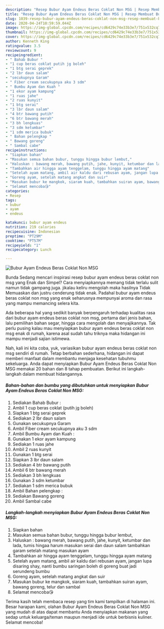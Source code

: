 ```yaml
---
description: "Resep Bubur Ayam Endeus Beras Coklat Non MSG | Resep Membuat Bubur Ayam Endeus Beras Coklat Non MSG Yang Enak dan Simpel"
title: "Resep Bubur Ayam Endeus Beras Coklat Non MSG | Resep Membuat Bubur Ayam Endeus Beras Coklat Non MSG Yang Enak dan Simpel"
slug: 1039-resep-bubur-ayam-endeus-beras-coklat-non-msg-resep-membuat-bubur-ayam-endeus-beras-coklat-non-msg-yang-enak-dan-simpel
date: 2020-04-24T10:59:59.044Z
image: https://img-global.cpcdn.com/recipes/cd6429c74e33b3e7/751x532cq70/bubur-ayam-endeus-beras-coklat-non-msg-foto-resep-utama.jpg
thumbnail: https://img-global.cpcdn.com/recipes/cd6429c74e33b3e7/751x532cq70/bubur-ayam-endeus-beras-coklat-non-msg-foto-resep-utama.jpg
cover: https://img-global.cpcdn.com/recipes/cd6429c74e33b3e7/751x532cq70/bubur-ayam-endeus-beras-coklat-non-msg-foto-resep-utama.jpg
author: Kenneth King
ratingvalue: 3.5
reviewcount: 9
recipeingredient:
- " Bahab Bubur "
- "1 cup beras coklat putih jg boleh"
- "1 btg serai geprek"
- "2 lbr daun salam"
- "secukupnya Garam"
- " Fiber cream secukupnya aku 3 sdm"
- " Bumbu Ayam dan Kuah "
- "1 ekor ayam kampung"
- "1 ruas jahe"
- "2 ruas kunyit"
- "1 btg serai"
- "3 lbr daun salam"
- "4 btr bawang putih"
- "6 btr bawang merah"
- "3 bh lengkuas"
- "3 sdm ketumbar"
- "1 sdm merica bubuk"
- " Bahan pelengkap "
- " Bawang goreng"
- " Sambal cabe"
recipeinstructions:
- "Siapkan bahan"
- "Masukan semua bahan bubur, tunggu hingga bubur lembut,"
- "Haluskan : bawang merah, bawang putih, jahe, kunyit, ketumbar dan lada, tumis hingaa harum masukan serai dan daun salam tambahkan garam setelah matang masukan ayam"
- "Tambahkan air hingga ayam tenggelam, tunggu hingga ayam matang"
- "Setelah ayam matang, ambil air kaldu dari rebusan ayam, jangan lupa disaring shay, nanti bumbu saringan boleh di goreng buat jadi serundeng bumbu"
- "Goreng ayam, setelah matang angkat dan suir"
- "Masukan bubur ke mangkok, siaram kuah, tambahkan suiran ayam, bawang goreng, telur dan sambal"
- "Selamat mencoba😘"
categories:
- Resep
tags:
- bubur
- ayam
- endeus

katakunci: bubur ayam endeus 
nutrition: 219 calories
recipecuisine: Indonesian
preptime: "PT29M"
cooktime: "PT57M"
recipeyield: "1"
recipecategory: Lunch

---
```



![Bubur Ayam Endeus Beras Coklat Non MSG](https://img-global.cpcdn.com/recipes/cd6429c74e33b3e7/751x532cq70/bubur-ayam-endeus-beras-coklat-non-msg-foto-resep-utama.jpg)

Bunda Sedang mencari inspirasi resep bubur ayam endeus beras coklat non msg yang Enak dan Simpel? Cara menyiapkannya memang tidak terlalu sulit namun tidak gampang juga. jikalau keliru mengolah maka hasilnya Tidak Memuaskan dan justru cenderung tidak enak. Padahal bubur ayam endeus beras coklat non msg yang enak seharusnya mempunyai aroma dan rasa yang mampu memancing selera kita.

Ada beberapa hal yang sedikit banyak berpengaruh terhadap kualitas rasa dari bubur ayam endeus beras coklat non msg, pertama dari jenis bahan, lalu pemilihan bahan segar, hingga cara mengolah dan menyajikannya. Tak perlu pusing kalau mau menyiapkan bubur ayam endeus beras coklat non msg enak di rumah, karena asal sudah tahu triknya maka hidangan ini mampu menjadi sajian istimewa.




Nah, kali ini kita coba, yuk, variasikan bubur ayam endeus beras coklat non msg sendiri di rumah. Tetap berbahan sederhana, hidangan ini dapat memberi manfaat dalam membantu menjaga kesehatan tubuhmu sekeluarga. Anda dapat menyiapkan Bubur Ayam Endeus Beras Coklat Non MSG memakai 20 bahan dan 8 tahap pembuatan. Berikut ini langkah-langkah dalam membuat hidangannya.

<!--inarticleads1-->

##### Bahan-bahan dan bumbu yang dibutuhkan untuk menyiapkan Bubur Ayam Endeus Beras Coklat Non MSG:

1. Sediakan  Bahab Bubur :
1. Ambil 1 cup beras coklat (putih jg boleh)
1. Siapkan 1 btg serai geprek
1. Sediakan 2 lbr daun salam
1. Gunakan secukupnya Garam
1. Ambil  Fiber cream secukupnya aku 3 sdm
1. Ambil  Bumbu Ayam dan Kuah :
1. Gunakan 1 ekor ayam kampung
1. Sediakan 1 ruas jahe
1. Ambil 2 ruas kunyit
1. Gunakan 1 btg serai
1. Siapkan 3 lbr daun salam
1. Sediakan 4 btr bawang putih
1. Ambil 6 btr bawang merah
1. Sediakan 3 bh lengkuas
1. Gunakan 3 sdm ketumbar
1. Sediakan 1 sdm merica bubuk
1. Ambil  Bahan pelengkap :
1. Sediakan  Bawang goreng
1. Ambil  Sambal cabe




<!--inarticleads2-->

##### Langkah-langkah menyiapkan Bubur Ayam Endeus Beras Coklat Non MSG:

1. Siapkan bahan
1. Masukan semua bahan bubur, tunggu hingga bubur lembut,
1. Haluskan : bawang merah, bawang putih, jahe, kunyit, ketumbar dan lada, tumis hingaa harum masukan serai dan daun salam tambahkan garam setelah matang masukan ayam
1. Tambahkan air hingga ayam tenggelam, tunggu hingga ayam matang
1. Setelah ayam matang, ambil air kaldu dari rebusan ayam, jangan lupa disaring shay, nanti bumbu saringan boleh di goreng buat jadi serundeng bumbu
1. Goreng ayam, setelah matang angkat dan suir
1. Masukan bubur ke mangkok, siaram kuah, tambahkan suiran ayam, bawang goreng, telur dan sambal
1. Selamat mencoba😘




Terima kasih telah membaca resep yang tim kami tampilkan di halaman ini. Besar harapan kami, olahan Bubur Ayam Endeus Beras Coklat Non MSG yang mudah di atas dapat membantu Anda menyiapkan makanan yang sedap untuk keluarga/teman maupun menjadi ide untuk berbisnis kuliner. Selamat mencoba!
